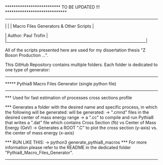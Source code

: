 ************************** TO BE UPDATED !!! *****************************
__________________________________________________________________________
|                                                                        |
|               Macro Files Generators & Other Scripts                   |           

|                        Author: Paul Trofin                             |
|________________________________________________________________________|

All  of  the  scripts  presented  here are used for my dissertation thesis
"Z Boson Production ...". 

This   GitHub   Repository  contains  multiple  folders.  Each  folder  is
dedicated to one type of generator:

________________________________________________________________________
***** Pythia8 Macro Files Generator (single python file)
________________________________________________________________________

  ***  Used for fast  estimation  of  processes  cross sections profile
  
  ***  Generates  a folder  with the desired name and specific process,
       in which the following will be generated:
       will be generated:
    -> ".cmnd"  files  in  the  desired  center  of  mass  energy range 
    -> a ".cc"  to  compile  and  run Pythia8 that writes a ".dat" file
       which contains Cross Section (fb) vs Center of Mass Energy (GeV)
    -> Generates a ROOT ".C" to plot the cross section (y-axis) vs. the
       center of mass energy (x-axis)
       
  ***  RUN LIKE THIS:
       -> python3 generate_pythia8_macros
  ***  For  more   information   please  refer  to  the  README  in  the
        dedicated folder "Pythia8_Macro_Files_Generator".
________________________________________________________________________
